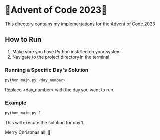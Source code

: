 # 🎄Advent of Code 2023🎄

This directory contains my implementations for the Advent of Code 2023

## How to Run

1. Make sure you have Python installed on your system.
2. Navigate to the project directory in the terminal.

### Running a Specific Day's Solution

```bash
python main.py <day_number>
```
Replace <day_number> with the day you want to run.

### Example
```bash
python main.py 1
```
This will execute the solution for day 1.

Merry Christmas all! 🎄
